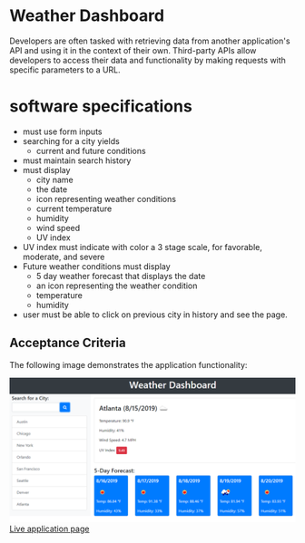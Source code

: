 # Weather Dashboard

Developers are often tasked with retrieving data from another application's API and using it in the context of their own. Third-party APIs allow developers to access their data and functionality by making requests with specific parameters to a URL. 

# software specifications
- must use form inputs
- searching for a city yields 
    - current and future conditions
- must maintain search history
- must display
    - city name
    - the date
    - icon representing weather conditions
    - current temperature
    - humidity
    - wind speed
    - UV index
- UV index must indicate with color a 3 stage scale, for favorable, moderate, and severe
- Future weather conditions must display
    - 5 day weather forecast that displays the date
    - an icon representing the weather condition
    - temperature
    - humidity
- user must be able to click on previous city in history and see the page. 

## Acceptance Criteria

The following image demonstrates the application functionality:

![Screenshot](./Assets/06-server-side-apis-homework-demo.png)
[Live application page](https://ernesturzua.github.io/weather-dashboard/)
